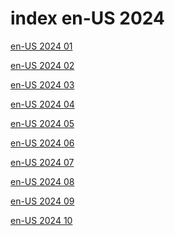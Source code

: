 # index en-US 2024

<a href="./01">en-US 2024 01</a>

<a href="./02">en-US 2024 02</a>

<a href="./03">en-US 2024 03</a>

<a href="./04">en-US 2024 04</a>

<a href="./05">en-US 2024 05</a>

<a href="./06">en-US 2024 06</a>

<a href="./07">en-US 2024 07</a>

<a href="./08">en-US 2024 08</a>

<a href="./09">en-US 2024 09</a>

<a href="./10">en-US 2024 10</a>
